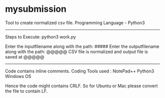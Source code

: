 # mysubmission

Tool to create normalized csv file.
Programming Language - Python3


----------------------------------------------------------------------

Steps to Execute:
python3 work.py

Enter the inputfilename along with the path:  #####
Enter the outputfilename along with the path: @@@@@
CSV file is normalized and output file is saved at @@@@@

------------------------------------------------------------------------

Code contains inline comments.
Coding Tools used : 
NotePad++
Python3
Windows OS

Hence the code might contains CRLF. So for Ubuntu or Mac please convert the file to contain LF.
